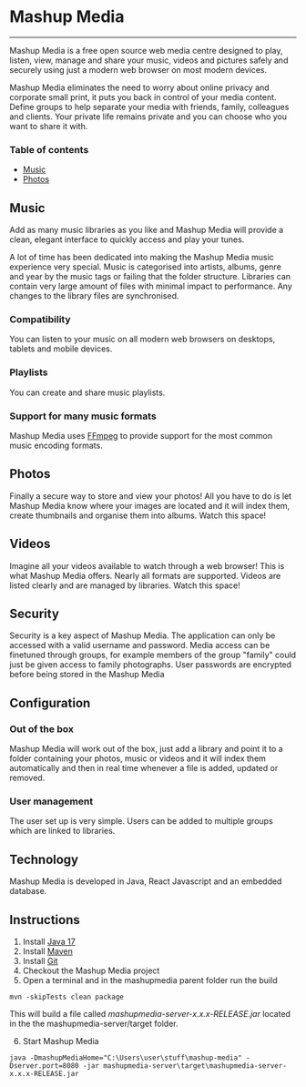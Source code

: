 # Mashup Media
***
Mashup Media is a free open source web media centre designed to play, listen, view, manage and share your music, videos and pictures safely and securely using just a modern web browser on most modern devices.

Mashup Media eliminates the need to worry about online privacy and corporate small print, it puts you back in control of your media content. Define groups to help separate your media with friends, family, colleagues and clients. Your private life remains private and you can choose who you want to share it with.

### Table of contents
* [Music](#music)
* [Photos](#photos)



## Music
Add as many music libraries as you like and Mashup Media will provide a clean, elegant interface to quickly access and play your tunes.

A lot of time has been dedicated into making the Mashup Media music experience very special. Music is categorised into artists, albums, genre and year by the music tags or failing that the folder structure. Libraries can contain very large amount of files with minimal impact to performance. Any changes to the library files are synchronised.

### Compatibility
You can listen to your music on all modern web browsers on desktops, tablets and mobile devices.

### Playlists
You can create and share music playlists.

### Support for many music formats 
Mashup Media uses [FFmpeg](https://ffmpeg.org/) to provide support for the most common music encoding formats.

## Photos
Finally a secure way to store and view your photos! All you have to do is let Mashup Media know where your images are located and it will index them, create thumbnails and organise them into albums. 
Watch this space!

## Videos
Imagine all your videos available to watch through a web browser! This is what Mashup Media offers. Nearly all formats are supported. Videos are listed clearly and are managed by libraries.
Watch this space!

## Security
Security is a key aspect of Mashup Media. The application can only be accessed with a valid username and password. Media access can be finetuned through groups, for example members of the group "family" could just be given access to family photographs. User passwords are encrypted before being stored in the Mashup Media 

## Configuration
### Out of the box
Mashup Media will work out of the box, just add a library and point it to a folder containing your photos, music or videos and it will index them automatically and then in real time whenever a file is added, updated or removed.
### User management
The user set up is very simple. Users can be added to multiple groups which are linked to libraries.

## Technology
Mashup Media is developed in Java, React Javascript and an embedded database. 

## Instructions

1. Install [Java 17](https://www.oracle.com/java/technologies/javase/jdk17-archive-downloads.html) 
2. Install [Maven](https://maven.apache.org/download.cgi)
3. Install [Git](https://git-scm.com/downloads)
4. Checkout the Mashup Media project
5. Open a terminal and in the mashupmedia parent folder run the build 
```
mvn -skipTests clean package
```
This will build a file called *mashupmedia-server-x.x.x-RELEASE.jar* located in the the mashupmedia-server/target folder.

6. Start Mashup Media
```
java -DmashupMediaHome="C:\Users\user\stuff\mashup-media" -Dserver.port=8080 -jar mashupmedia-server\target\mashupmedia-server-x.x.x-RELEASE.jar
```



